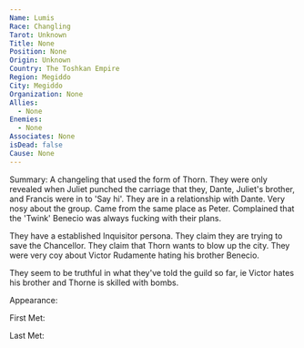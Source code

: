 ```yaml
---
Name: Lumis
Race: Changling
Tarot: Unknown
Title: None
Position: None
Origin: Unknown
Country: The Toshkan Empire
Region: Megiddo
City: Megiddo
Organization: None
Allies:
  - None
Enemies:
  - None
Associates: None
isDead: false
Cause: None
---
```

Summary:
A changeling that used the form of Thorn. They were only revealed when Juliet punched the carriage that they, Dante, Juliet's brother, and Francis were in to 'Say hi'. They are in a relationship with Dante. Very nosy about the group. Came from the same place as Peter. Complained that the 'Twink' Benecio was always fucking with their plans.

They have a established Inquisitor persona. They claim they are trying to save the Chancellor. They claim that Thorn wants to blow up the city. They were very coy about Victor Rudamente hating his brother Benecio.

They seem to be truthful in what they've told the guild so far, ie Victor hates his brother and Thorne is skilled with bombs.

Appearance: 

First Met: 

Last Met: 




